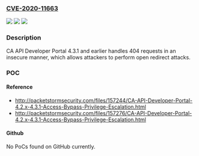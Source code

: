 ### [CVE-2020-11663](https://cve.mitre.org/cgi-bin/cvename.cgi?name=CVE-2020-11663)
![](https://img.shields.io/static/v1?label=Product&message=CA%20API%20Developer%20Portal&color=blue)
![](https://img.shields.io/static/v1?label=Version&message=n%2Fa&color=blue)
![](https://img.shields.io/static/v1?label=Vulnerability&message=Open%20Redirect&color=brighgreen)

### Description

CA API Developer Portal 4.3.1 and earlier handles 404 requests in an insecure manner, which allows attackers to perform open redirect attacks.

### POC

#### Reference
- http://packetstormsecurity.com/files/157244/CA-API-Developer-Portal-4.2.x-4.3.1-Access-Bypass-Privilege-Escalation.html
- http://packetstormsecurity.com/files/157276/CA-API-Developer-Portal-4.2.x-4.3.1-Access-Bypass-Privilege-Escalation.html

#### Github
No PoCs found on GitHub currently.

